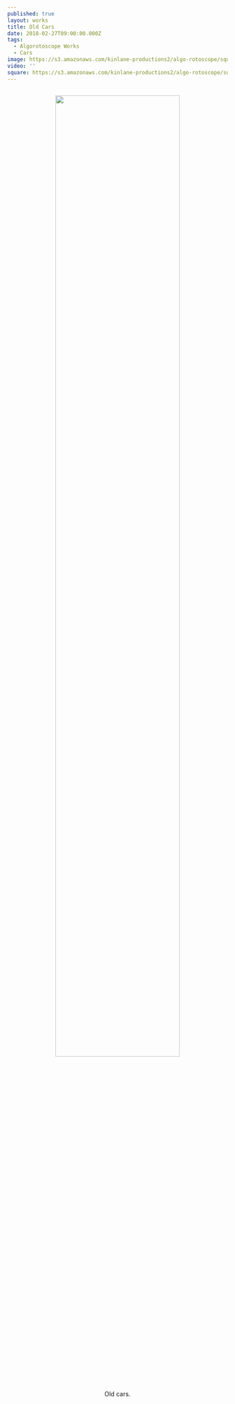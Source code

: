 ```yaml
---
published: true
layout: works
title: Old Cars
date: 2018-02-27T09:00:00.000Z
tags:
  - Algorotoscope Works
  - Cars
image: https://s3.amazonaws.com/kinlane-productions2/algo-rotoscope/square/C18YCQlUUAQjxRe.jpg
video: ''
square: https://s3.amazonaws.com/kinlane-productions2/algo-rotoscope/square/C18YCQlUUAQjxRe_square.jpg
---
```

<p align="center"><img src="{{ page.image }}" width="75%" style="padding: 15px;" /></p>
<center>Old cars.</center>
